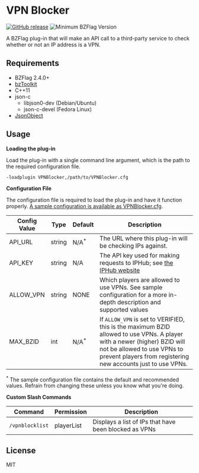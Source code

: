# VPN Blocker

[![GitHub release](https://img.shields.io/badge/release-v1.2.0-blue.svg)](https://github.com/allejo/VPNBlocker/releases/latest)
![Minimum BZFlag Version](https://img.shields.io/badge/BZFlag-v2.4.12+-blue.svg)

A BZFlag plug-in that will make an API call to a third-party service to check whether or not an IP address is a VPN.

## Requirements

- BZFlag 2.4.0+
- [bzToolkit](https://github.com/allejo/bztoolkit)
- C++11
- json-c
  - libjson0-dev (Debian/Ubuntu)
  - json-c-devel (Fedora Linux)
- [JsonObject](https://github.com/allejo/JsonObject)

## Usage

**Loading the plug-in**

Load the plug-in with a single command line argument, which is the path to the required configuration file.

```
-loadplugin VPNBlocker,/path/to/VPNBlocker.cfg
```

**Configuration File**

The configuration file is required to load the plug-in and have it function properly. [A sample configuration is available as VPNBlocker.cfg](https://github.com/allejo/VPNBlocker/blob/master/VPNBlocker.cfg).

| Config Value | Type | Default | Description |
| ------------ | ---- | ------- | ----------- |
| API_URL | string | N/A<sup>*</sup> | The URL where this plug-in will be checking IPs against. |
| API_KEY | string | N/A | The API key used for making requests to IPHub; see [the IPHub website](https://iphub.info/api) |
| ALLOW_VPN | string | NONE | Which players are allowed to use VPNs. See sample configuration for a more in-depth description and supported values |
| MAX_BZID | int | N/A<sup>*</sup> | If `ALLOW_VPN` is set to VERIFIED, this is the maximum BZID allowed to use VPNs. A player with a newer (higher) BZID will not be allowed to use VPNs to prevent players from registering new accounts just to use VPNs. |

<sup>*</sup> The sample configuration file contains the default and recommended values. Refrain from changing these unless you know what you're doing.

**Custom Slash Commands**

| Command | Permission | Description |
| ------- | ---------- | ----------- |
| `/vpnblocklist` | playerList | Displays a list of IPs that have been blocked as VPNs |

## License

MIT

